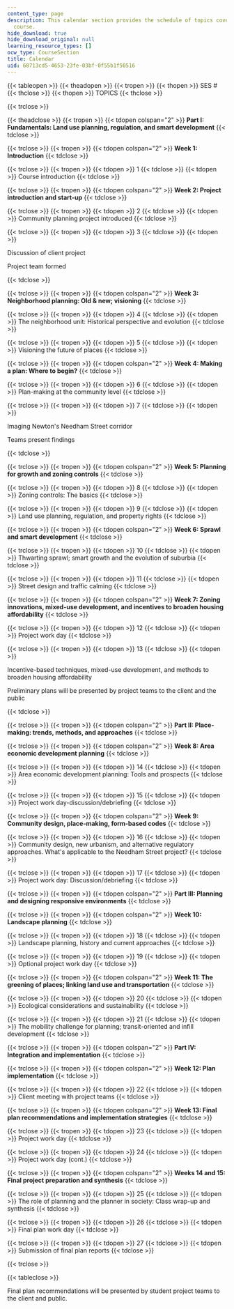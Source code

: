 ```yaml
---
content_type: page
description: This calendar section provides the schedule of topics covered by the
  course.
hide_download: true
hide_download_original: null
learning_resource_types: []
ocw_type: CourseSection
title: Calendar
uid: 68713cd5-4653-23fe-03bf-0f55b1f50516
---
```


{{< tableopen >}}
{{< theadopen >}}
{{< tropen >}}
{{< thopen >}}
SES #
{{< thclose >}}
{{< thopen >}}
TOPICS
{{< thclose >}}

{{< trclose >}}

{{< theadclose >}}
{{< tropen >}}
{{< tdopen colspan="2" >}}
**Part I: Fundamentals: Land use planning, regulation, and smart development**
{{< tdclose >}}

{{< trclose >}}
{{< tropen >}}
{{< tdopen colspan="2" >}}
**Week 1: Introduction**
{{< tdclose >}}

{{< trclose >}}
{{< tropen >}}
{{< tdopen >}}
1
{{< tdclose >}}
{{< tdopen >}}
Course introduction
{{< tdclose >}}

{{< trclose >}}
{{< tropen >}}
{{< tdopen colspan="2" >}}
**Week 2: Project introduction and start-up**
{{< tdclose >}}

{{< trclose >}}
{{< tropen >}}
{{< tdopen >}}
2
{{< tdclose >}}
{{< tdopen >}}
Community planning project introduced
{{< tdclose >}}

{{< trclose >}}
{{< tropen >}}
{{< tdopen >}}
3
{{< tdclose >}}
{{< tdopen >}}


Discussion of client project

Project team formed


{{< tdclose >}}

{{< trclose >}}
{{< tropen >}}
{{< tdopen colspan="2" >}}
**Week 3: Neighborhood planning: Old & new; visioning**
{{< tdclose >}}

{{< trclose >}}
{{< tropen >}}
{{< tdopen >}}
4
{{< tdclose >}}
{{< tdopen >}}
The neighborhood unit: Historical perspective and evolution
{{< tdclose >}}

{{< trclose >}}
{{< tropen >}}
{{< tdopen >}}
5
{{< tdclose >}}
{{< tdopen >}}
Visioning the future of places
{{< tdclose >}}

{{< trclose >}}
{{< tropen >}}
{{< tdopen colspan="2" >}}
**Week 4: Making a plan: Where to begin?**
{{< tdclose >}}

{{< trclose >}}
{{< tropen >}}
{{< tdopen >}}
6
{{< tdclose >}}
{{< tdopen >}}
Plan-making at the community level
{{< tdclose >}}

{{< trclose >}}
{{< tropen >}}
{{< tdopen >}}
7
{{< tdclose >}}
{{< tdopen >}}


Imaging Newton's Needham Street corridor

Teams present findings


{{< tdclose >}}

{{< trclose >}}
{{< tropen >}}
{{< tdopen colspan="2" >}}
**Week 5: Planning for growth and zoning controls**
{{< tdclose >}}

{{< trclose >}}
{{< tropen >}}
{{< tdopen >}}
8
{{< tdclose >}}
{{< tdopen >}}
Zoning controls: The basics
{{< tdclose >}}

{{< trclose >}}
{{< tropen >}}
{{< tdopen >}}
9
{{< tdclose >}}
{{< tdopen >}}
Land use planning, regulation, and property rights
{{< tdclose >}}

{{< trclose >}}
{{< tropen >}}
{{< tdopen colspan="2" >}}
**Week 6: Sprawl and smart development**
{{< tdclose >}}

{{< trclose >}}
{{< tropen >}}
{{< tdopen >}}
10
{{< tdclose >}}
{{< tdopen >}}
Thwarting sprawl; smart growth and the evolution of suburbia
{{< tdclose >}}

{{< trclose >}}
{{< tropen >}}
{{< tdopen >}}
11
{{< tdclose >}}
{{< tdopen >}}
Street design and traffic calming
{{< tdclose >}}

{{< trclose >}}
{{< tropen >}}
{{< tdopen colspan="2" >}}
**Week 7: Zoning innovations, mixed-use development, and incentives to broaden housing affordability**
{{< tdclose >}}

{{< trclose >}}
{{< tropen >}}
{{< tdopen >}}
12
{{< tdclose >}}
{{< tdopen >}}
Project work day
{{< tdclose >}}

{{< trclose >}}
{{< tropen >}}
{{< tdopen >}}
13
{{< tdclose >}}
{{< tdopen >}}


Incentive-based techniques, mixed-use development, and methods to broaden housing affordability

Preliminary plans will be presented by project teams to the client and the public


{{< tdclose >}}

{{< trclose >}}
{{< tropen >}}
{{< tdopen colspan="2" >}}
**Part II: Place-making: trends, methods, and approaches**
{{< tdclose >}}

{{< trclose >}}
{{< tropen >}}
{{< tdopen colspan="2" >}}
**Week 8: Area economic development planning**
{{< tdclose >}}

{{< trclose >}}
{{< tropen >}}
{{< tdopen >}}
14
{{< tdclose >}}
{{< tdopen >}}
Area economic development planning: Tools and prospects
{{< tdclose >}}

{{< trclose >}}
{{< tropen >}}
{{< tdopen >}}
15
{{< tdclose >}}
{{< tdopen >}}
Project work day-discussion/debriefing
{{< tdclose >}}

{{< trclose >}}
{{< tropen >}}
{{< tdopen colspan="2" >}}
**Week 9: Community design, place-making, form-based codes**
{{< tdclose >}}

{{< trclose >}}
{{< tropen >}}
{{< tdopen >}}
16
{{< tdclose >}}
{{< tdopen >}}
Community design, new urbanism, and alternative regulatory approaches. What's applicable to the Needham Street project?
{{< tdclose >}}

{{< trclose >}}
{{< tropen >}}
{{< tdopen >}}
17
{{< tdclose >}}
{{< tdopen >}}
Project work day: Discussion/debriefing
{{< tdclose >}}

{{< trclose >}}
{{< tropen >}}
{{< tdopen colspan="2" >}}
**Part III: Planning and designing responsive environments**
{{< tdclose >}}

{{< trclose >}}
{{< tropen >}}
{{< tdopen colspan="2" >}}
**Week 10: Landscape planning**
{{< tdclose >}}

{{< trclose >}}
{{< tropen >}}
{{< tdopen >}}
18
{{< tdclose >}}
{{< tdopen >}}
Landscape planning, history and current approaches
{{< tdclose >}}

{{< trclose >}}
{{< tropen >}}
{{< tdopen >}}
19
{{< tdclose >}}
{{< tdopen >}}
Optional project work day
{{< tdclose >}}

{{< trclose >}}
{{< tropen >}}
{{< tdopen colspan="2" >}}
**Week 11: The greening of places; linking land use and transportation**
{{< tdclose >}}

{{< trclose >}}
{{< tropen >}}
{{< tdopen >}}
20
{{< tdclose >}}
{{< tdopen >}}
Ecological considerations and sustainability
{{< tdclose >}}

{{< trclose >}}
{{< tropen >}}
{{< tdopen >}}
21
{{< tdclose >}}
{{< tdopen >}}
The mobility challenge for planning; transit-oriented and infill development
{{< tdclose >}}

{{< trclose >}}
{{< tropen >}}
{{< tdopen colspan="2" >}}
**Part IV: Integration and implementation**
{{< tdclose >}}

{{< trclose >}}
{{< tropen >}}
{{< tdopen colspan="2" >}}
**Week 12: Plan implementation**
{{< tdclose >}}

{{< trclose >}}
{{< tropen >}}
{{< tdopen >}}
22
{{< tdclose >}}
{{< tdopen >}}
Client meeting with project teams
{{< tdclose >}}

{{< trclose >}}
{{< tropen >}}
{{< tdopen colspan="2" >}}
**Week 13: Final plan recommendations and implementation strategies**
{{< tdclose >}}

{{< trclose >}}
{{< tropen >}}
{{< tdopen >}}
23
{{< tdclose >}}
{{< tdopen >}}
Project work day
{{< tdclose >}}

{{< trclose >}}
{{< tropen >}}
{{< tdopen >}}
24
{{< tdclose >}}
{{< tdopen >}}
Project work day (cont.)
{{< tdclose >}}

{{< trclose >}}
{{< tropen >}}
{{< tdopen colspan="2" >}}
**Weeks 14 and 15: Final project preparation and synthesis**
{{< tdclose >}}

{{< trclose >}}
{{< tropen >}}
{{< tdopen >}}
25
{{< tdclose >}}
{{< tdopen >}}
The role of planning and the planner in society: Class wrap-up and synthesis
{{< tdclose >}}

{{< trclose >}}
{{< tropen >}}
{{< tdopen >}}
26
{{< tdclose >}}
{{< tdopen >}}
Final plan work day
{{< tdclose >}}

{{< trclose >}}
{{< tropen >}}
{{< tdopen >}}
27
{{< tdclose >}}
{{< tdopen >}}
Submission of final plan reports
{{< tdclose >}}

{{< trclose >}}

{{< tableclose >}}

Final plan recommendations will be presented by student project teams to the client and public.